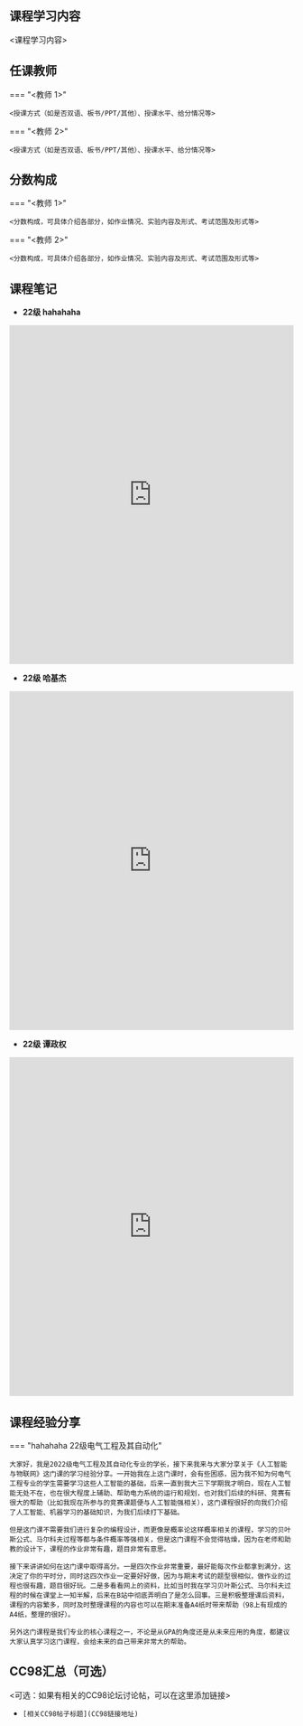 ## 课程学习内容

<课程学习内容>


## 任课教师

=== "<教师 1>"

    <授课方式（如是否双语、板书/PPT/其他）、授课水平、给分情况等>

=== "<教师 2>"

    <授课方式（如是否双语、板书/PPT/其他）、授课水平、给分情况等>


## 分数构成

=== "<教师 1>"

    <分数构成，可具体介绍各部分，如作业情况、实验内容及形式、考试范围及形式等>

=== "<教师 2>"

    <分数构成，可具体介绍各部分，如作业情况、实验内容及形式、考试范围及形式等>



## 课程笔记

* **22级 hahahaha** 

<iframe src="http://file.eestudy-place.com/files/files/专业必修课/人工智能与物联网/人工智能与物联网知识点整理_202503042028_14764.pdf" width="100%" height="600px" style="border: none;">
This browser does not support PDFs
</iframe>


* **22级 哈基杰** 

<iframe src="http://file.eestudy-place.com/files/files/专业必修课/人工智能与物联网/哈基杰人工智能提纲.pdf" width="100%" height="600px" style="border: none;">
This browser does not support PDFs
</iframe>


* **22级 谭政权** 

<iframe src="http://file.eestudy-place.com/files/files/专业必修课/人工智能与物联网/谭政权人工智能与物联网.pdf" width="100%" height="600px" style="border: none;">
This browser does not support PDFs
</iframe>

  
## 课程经验分享

=== "hahahaha 22级电气工程及其自动化"

    大家好，我是2022级电气工程及其自动化专业的学长，接下来我来与大家分享关于《人工智能与物联网》这门课的学习经验分享。一开始我在上这门课时，会有些困惑，因为我不知为何电气工程专业的学生需要学习这些人工智能的基础，后来一直到我大三下学期我才明白，现在人工智能无处不在，也在很大程度上辅助、帮助电力系统的运行和规划，也对我们后续的科研、竞赛有很大的帮助（比如我现在所参与的竞赛课题便与人工智能强相关），这门课程很好的向我们介绍了人工智能、机器学习的基础知识，为我们后续打下基础。
    
    但是这门课不需要我们进行复杂的编程设计，而更像是概率论这样概率相关的课程，学习的贝叶斯公式、马尔科夫过程等都与条件概率等强相关，但是这门课程不会觉得枯燥，因为在老师和助教的设计下，课程的作业非常有趣，题目非常有意思。
    
    接下来讲讲如何在这门课中取得高分。一是四次作业非常重要，最好能每次作业都拿到满分，这决定了你的平时分，同时这四次作业一定要好好做，因为与期末考试的题型很相似，做作业的过程也很有趣，题目很好玩。二是多看看网上的资料，比如当时我在学习贝叶斯公式、马尔科夫过程的时候在课堂上一知半解，后来在B站中彻底弄明白了是怎么回事。三是积极整理课后资料，课程的内容繁多，同时及时整理课程的内容也可以在期末准备A4纸时带来帮助（98上有现成的A4纸，整理的很好）。
    
    另外这门课程是我们专业的核心课程之一，不论是从GPA的角度还是从未来应用的角度，都建议大家认真学习这门课程，会给未来的自己带来非常大的帮助。


## CC98汇总（可选）
<可选：如果有相关的CC98论坛讨论帖，可以在这里添加链接>
* `[相关CC98帖子标题](CC98链接地址)`